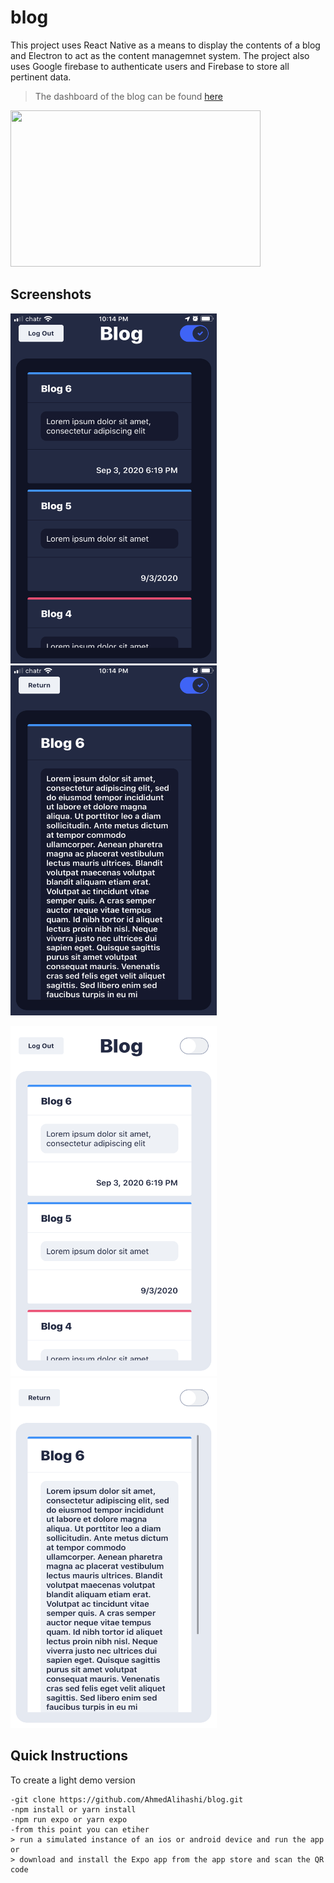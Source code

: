# blog

This project uses React Native as a means to display the contents of a blog and Electron to act as the content managemnet system.
The project also uses Google firebase to authenticate users and Firebase to store all pertinent data.   

> The dashboard of the blog can be found [here](https://github.com/AhmedAlihashi/blog-dashboard/tree/master)

<img src='https://i.imgur.com/1irEscM.gif' height='250' width='400' ></img>

## Screenshots
<p float="left"> 
  <img src="./github-design/dark1.PNG" height="560" width="330" /> 
  <img src="./github-design/dark2.PNG" height="560" width="330" /> 
</p>

<p float="left"> 
  <img src="./github-design/light1.PNG" height="560" width="330" /> 
  <img src="./github-design/light2.PNG" height="560" width="330" /> 
</p>


## Quick Instructions

To create a light demo version

```
-git clone https://github.com/AhmedAlihashi/blog.git
-npm install or yarn install
-npm run expo or yarn expo
-from this point you can etiher
> run a simulated instance of an ios or android device and run the app 
or
> download and install the Expo app from the app store and scan the QR code 
```
